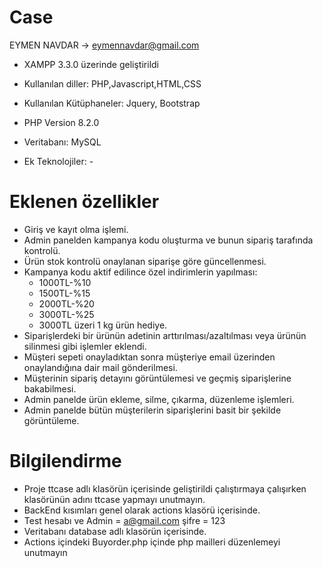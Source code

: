 # Case
  EYMEN NAVDAR -> eymennavdar@gmail.com

 - XAMPP 3.3.0 üzerinde geliştirildi
 - Kullanılan diller: PHP,Javascript,HTML,CSS
 - Kullanılan Kütüphaneler: Jquery, Bootstrap
 - PHP Version 8.2.0
 - Veritabanı: MySQL

 - Ek Teknolojiler: -

# Eklenen özellikler
- Giriş ve kayıt olma işlemi.
- Admin panelden kampanya kodu oluşturma ve bunun sipariş tarafında kontrolü.
- Ürün stok kontrolü onaylanan siparişe göre güncellenmesi.
- Kampanya kodu aktif edilince özel indirimlerin yapılması:
  - 1000TL-%10
  - 1500TL-%15
  - 2000TL-%20
  - 3000TL-%25
  - 3000TL üzeri 1 kg ürün hediye.
- Siparişlerdeki bir ürünün adetinin arttırılması/azaltılması veya ürünün silinmesi gibi işlemler eklendi.
- Müşteri sepeti onayladıktan sonra müşteriye email üzerinden onaylandığına dair mail gönderilmesi.
- Müşterinin sipariş detayını görüntülemesi ve geçmiş siparişlerine bakabilmesi.
- Admin panelde ürün ekleme, silme, çıkarma, düzenleme işlemleri.
- Admin panelde bütün müşterilerin siparişlerini basit bir şekilde görüntüleme.

# Bilgilendirme
 - Proje ttcase adlı klasörün içerisinde geliştirildi çalıştırmaya çalışırken klasörünün adını ttcase yapmayı unutmayın.
 - BackEnd kısımları genel olarak actions klasörü içerisinde.
 - Test hesabı ve Admin  = a@gmail.com şifre = 123
 - Veritabanı database adlı klasörün içerisinde.
 - Actions içindeki Buyorder.php içinde php mailleri düzenlemeyi unutmayın



 
